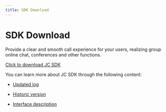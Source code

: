 ```yaml
---
title: SDK Download
---
```

# SDK Download

Provide a clear and smooth call experience for your users, realizing
group online chat, conferences and other functions.

[Click to download JC
SDK](https://developer.juphoon.com/portal/cn/downloadsdk/download_sdk.php?filename=JC-SDK-C++-V2_1.tar.gz)

You can learn more about JC SDK through the following content:

- [Updated log](https://developer.juphoon.com/cn/document/V2.1/sdk/log/win_c.php)

- [Historic version](https://developer.juphoon.com/cn/document/V2.1/sdk/version/win_c.php)

- [Interface
    description](https://developer.juphoon.com/portal/reference/V2.1/windows/C++/html/annotated.html)

